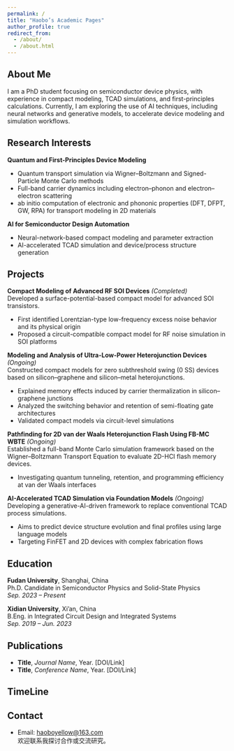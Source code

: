 ```yaml
---
permalink: /
title: "Haobo’s Academic Pages"
author_profile: true
redirect_from: 
  - /about/
  - /about.html
---
```



About Me
------------------------
I am a PhD student focusing on semiconductor device physics, with experience in compact modeling, TCAD simulations, and first-principles calculations. Currently, I am exploring the use of AI techniques, including neural networks and generative models, to accelerate device modeling and simulation workflows.

Research Interests
------------------------
**Quantum and First-Principles Device Modeling**  
- Quantum transport simulation via Wigner–Boltzmann and Signed-Particle Monte Carlo methods  
- Full-band carrier dynamics including electron–phonon and electron–electron scattering  
- ab initio computation of electronic and phononic properties (DFT, DFPT, GW, RPA) for transport modeling in 2D materials

**AI for Semiconductor Design Automation**  
- Neural-network-based compact modeling and parameter extraction  
- AI-accelerated TCAD simulation and device/process structure generation





Projects
------------------------
**Compact Modeling of Advanced RF SOI Devices** *(Completed)*  
Developed a surface-potential-based compact model for advanced SOI transistors.  
- First identified Lorentzian-type low-frequency excess noise behavior and its physical origin  
- Proposed a circuit-compatible compact model for RF noise simulation in SOI platforms  

**Modeling and Analysis of Ultra-Low-Power Heterojunction Devices** *(Ongoing)*  
Constructed compact models for zero subthreshold swing (0 SS) devices based on silicon–graphene and silicon–metal heterojunctions.  
- Explained memory effects induced by carrier thermalization in silicon–graphene junctions  
- Analyzed the switching behavior and retention of semi-floating gate architectures  
- Validated compact models via circuit-level simulations  

**Pathfinding for 2D van der Waals Heterojunction Flash Using FB-MC WBTE** *(Ongoing)*  
Established a full-band Monte Carlo simulation framework based on the Wigner–Boltzmann Transport Equation to evaluate 2D-HCI flash memory devices.  
- Investigating quantum tunneling, retention, and programming efficiency at van der Waals interfaces  

**AI-Accelerated TCAD Simulation via Foundation Models** *(Ongoing)*  
Developing a generative-AI-driven framework to replace conventional TCAD process simulations.  
- Aims to predict device structure evolution and final profiles using large language models  
- Targeting FinFET and 2D devices with complex fabrication flows  

Education 
------------------------
**Fudan University**, Shanghai, China  
Ph.D. Candidate in Semiconductor Physics and Solid-State Physics  
*Sep. 2023 – Present*

**Xidian University**, Xi’an, China  
B.Eng. in Integrated Circuit Design and Integrated Systems  
*Sep. 2019 – Jun. 2023*  

Publications
------------------------
- **Title**, *Journal Name*, Year. [DOI/Link]  
- **Title**, *Conference Name*, Year. [DOI/Link]  


TimeLine
------------------------


Contact
------------------------
- Email: haoboyellow@163.com  
欢迎联系我探讨合作或交流研究。
